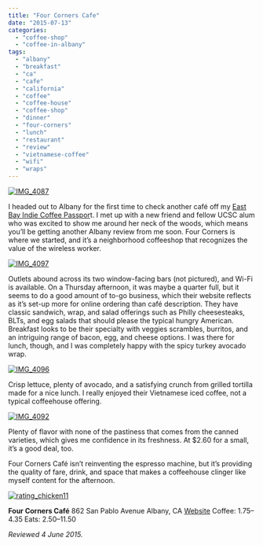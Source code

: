 ```yaml
---
title: "Four Corners Cafe"
date: "2015-07-13"
categories: 
  - "coffee-shop"
  - "coffee-in-albany"
tags: 
  - "albany"
  - "breakfast"
  - "ca"
  - "cafe"
  - "california"
  - "coffee"
  - "coffee-house"
  - "coffee-shop"
  - "dinner"
  - "four-corners"
  - "lunch"
  - "restaurant"
  - "review"
  - "vietnamese-coffee"
  - "wifi"
  - "wraps"
---
```


[![IMG_4087](http://s3.amazonaws.com/thegourmez-wpmedia/2015/06/IMG_4087-410x500.jpg)](http://s3.amazonaws.com/thegourmez-wpmedia/2015/06/IMG_4087.jpg)

I headed out to Albany for the first time to check another café off my [East Bay Indie Coffee Passpor](http://thegourmez.com/tag/indie-coffee-passport/)t. I met up with a new friend and fellow UCSC alum who was excited to show me around her neck of the woods, which means you’ll be getting another Albany review from me soon. Four Corners is where we started, and it’s a neighborhood coffeeshop that recognizes the value of the wireless worker.

[![IMG_4097](http://s3.amazonaws.com/thegourmez-wpmedia/2015/06/IMG_4097-500x352.jpg)](http://s3.amazonaws.com/thegourmez-wpmedia/2015/06/IMG_4097.jpg)

Outlets abound across its two window-facing bars (not pictured), and Wi-Fi is available. On a Thursday afternoon, it was maybe a quarter full, but it seems to do a good amount of to-go business, which their website reflects as it’s set-up more for online ordering than café description. They have classic sandwich, wrap, and salad offerings such as Philly cheesesteaks, BLTs, and egg salads that should please the typical hungry American. Breakfast looks to be their specialty with veggies scrambles, burritos, and an intriguing range of bacon, egg, and cheese options. I was there for lunch, though, and I was completely happy with the spicy turkey avocado wrap.

[![IMG_4096](http://s3.amazonaws.com/thegourmez-wpmedia/2015/06/IMG_4096-500x334.jpg)](http://s3.amazonaws.com/thegourmez-wpmedia/2015/06/IMG_4096.jpg)

Crisp lettuce, plenty of avocado, and a satisfying crunch from grilled tortilla made for a nice lunch. I really enjoyed their Vietnamese iced coffee, not a typical coffeehouse offering.

[![IMG_4092](http://s3.amazonaws.com/thegourmez-wpmedia/2015/06/IMG_4092-449x500.jpg)](http://s3.amazonaws.com/thegourmez-wpmedia/2015/06/IMG_4092.jpg)

Plenty of flavor with none of the pastiness that comes from the canned varieties, which gives me confidence in its freshness. At $2.60 for a small, it’s a good deal, too.

Four Corners Café isn’t reinventing the espresso machine, but it’s providing the quality of fare, drink, and space that makes a coffeehouse clinger like myself content for the afternoon.

[![rating_chicken11](http://s3.amazonaws.com/thegourmez-wpmedia/2009/02/rating_chicken11.gif)](http://s3.amazonaws.com/thegourmez-wpmedia/2009/02/rating_chicken11.gif)

**Four Corners Café** 862 San Pablo Avenue Albany, CA [Website](https://cafefourcorners.cm/) Coffee: $1.75–$4.35 Eats: $2.50–$11.50

_Reviewed 4 June 2015._
